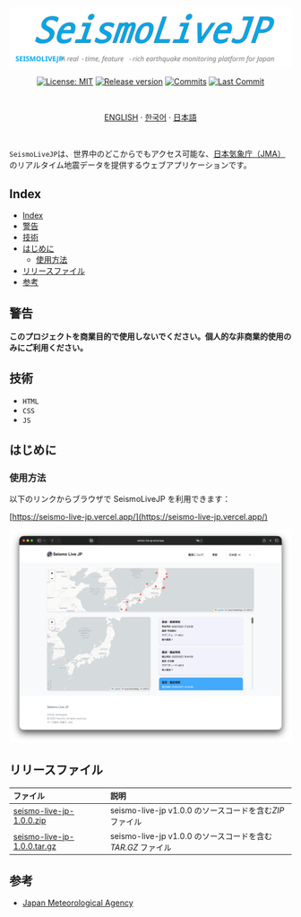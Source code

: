 <div align="center">

  [![seismo-live-jp](/images/banner.svg)](#readme)

  [![License: MIT](https://img.shields.io/badge/License-MIT-yellow.svg?style=for-the-badge)](LICENSE "License")
  [![Release version](https://img.shields.io/github/release/devhaaana/seismo-live-jp.svg?label=Download&style=for-the-badge)](#release-files "Release Files")
  [![Commits](https://img.shields.io/github/commit-activity/y/devhaaana/seismo-live-jp.svg?label=commits&style=for-the-badge)](https://github.com/devhaaana/seismo-live-jp/commits "Commit History")
  [![Last Commit](https://img.shields.io/github/last-commit/devhaaana/seismo-live-jp.svg?label=&style=for-the-badge&display_timestamp=committer)](https://github.com/devhaaana/seismo-live-jp/pulse/monthly "Last Commit")

</div>

<br />

<div align="center">

[ENGLISH](/README.md)  ·  [한국어](/documents/README-KR.md)  ·  [日本語](/documents/README-JP.md)

</div>

<br />

`SeismoLiveJP`は、世界中のどこからでもアクセス可能な、[日本気象庁（JMA）](https://www.jma.go.jp/jma/index.html)のリアルタイム地震データを提供するウェブアプリケーションです。

## Index

- [Index](#index)
- [警告](#警告)
- [技術](#技術)
- [はじめに](#はじめに)
  - [使用方法](#使用方法)
- [リリースファイル](#リリースファイル)
- [参考](#参考)

## 警告

**このプロジェクトを商業目的で使用しないでください。個人的な非商業的使用のみにご利用ください。**

## 技術

- `HTML`
- `CSS`
- `JS`

## はじめに

### 使用方法

以下のリンクからブラウザで SeismoLiveJP を利用できます：

[https://seismo-live-jp.vercel.app/](https://seismo-live-jp.vercel.app/)

![base-ui](/images/base-ui.png)

## リリースファイル

| ファイル                                                                                                | 説明                                                          |
| :------------------------------------------------------------------------------------------------------ | :------------------------------------------------------------ |
| [seismo-live-jp-1.0.0.zip](https://github.com/devhaaana/seismo-live-jp/archive/refs/tags/v1.0.0.zip)       | seismo-live-jp v1.0.0 のソースコードを含む*ZIP* ファイル    |
| [seismo-live-jp-1.0.0.tar.gz](https://github.com/devhaaana/seismo-live-jp/archive/refs/tags/v1.0.0.tar.gz) | seismo-live-jp v1.0.0 のソースコードを含む*TAR.GZ* ファイル |

## 参考

- [Japan Meteorological Agency](https://www.jma.go.jp/jma/index.html)

<br />
